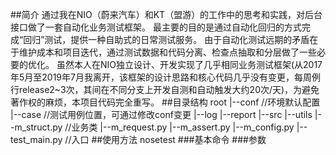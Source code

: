##简介
通过我在NIO（蔚来汽车）和KT（盟游）的工作中的思考和实践，对后台接口做了一套自动化业务测试框架。
最主要的目的是通过自动化回归的方式完成“回归”测试，提供一种自助式的日常测试服务。
由于自动化测试远期的矛盾在于维护成本和项目迭代，通过测试数据和代码分离、检查点抽取和分层做了一些必要的优化。
虽然本人在NIO独立设计、开发实现了几乎相同业务测试框架(从2017年5月至2019年7月我离开，该框架的设计思路和核心代码几乎没有变更，每周例行release2~3次，其间在不同分支上开发自测和自动触发大约20次/天)，为避免著作权的麻烦，本项目代码完全重写。
##目录结构
root
  |--conf //环境默认配置
  |--case //测试用例位置，可通过修改conf变更
  |--log
  |--report
  |--src
      |--utils
      		 |--m_struct.py //业务类
      		 |--m_request.py
      		 |--m_assert.py
      		 |--m_config.py
      |--test_main.py //入口
##使用方法
nosetest 
###基本命令
###参数
